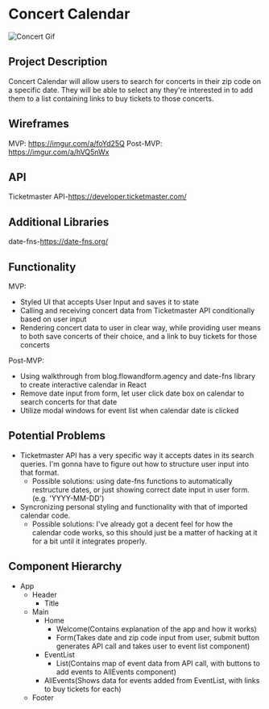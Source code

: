 # Concert Calendar
![Concert Gif](https://media1.giphy.com/media/iql3feYAKaqftl4hP3/giphy.gif)

## Project Description
Concert Calendar will allow users to search for concerts in their zip code on a specific date. They will be able to select any they're interested in to add them to a list containing links to buy tickets to those concerts.

## Wireframes
MVP: https://imgur.com/a/foYd25Q
Post-MVP: https://imgur.com/a/hVQ5nWx

## API
Ticketmaster API-https://developer.ticketmaster.com/

## Additional Libraries
date-fns-https://date-fns.org/

## Functionality
MVP:
* Styled UI that accepts User Input and saves it to state
* Calling and receiving concert data from Ticketmaster API conditionally based on user input
* Rendering concert data to user in clear way, while providing user means to both save concerts of their choice, and a link to buy tickets for those concerts

Post-MVP:
* Using walkthrough from blog.flowandform.agency and date-fns library to create interactive calendar in React
* Remove date input from form, let user click date box on calendar to search concerts for that date
* Utilize modal windows for event list when calendar date is clicked

## Potential Problems
* Ticketmaster API has a very specific way it accepts dates in its search queries. I'm gonna have to figure out how to structure user input into that format.
  * Possible solutions: using date-fns functions to automatically restructure dates, or just showing correct date input in user form. (e.g. 'YYYY-MM-DD')
* Syncronizing personal styling and functionality with that of imported calendar code.
  * Possible solutions: I've already got a decent feel for how the calendar code works, so this should just be a matter of hacking at it for a bit until it integrates properly.

## Component Hierarchy
* App
  * Header
    * Title
  * Main
    * Home
      * Welcome(Contains explanation of the app and how it works)
      * Form(Takes date and zip code input from user, submit button generates API call and takes user to event list component)
    * EventList
      * List(Contains map of event data from API call, with buttons to add events to AllEvents component)
    * AllEvents(Shows data for events added from EventList, with links to buy tickets for each)
  * Footer

